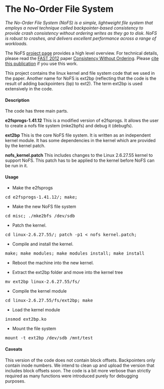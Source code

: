 The No-Order File System
========================

*The No-Order File System (NoFS) is a simple, lightweight file system that employs a novel technique called backpointer-based consistency to provide crash consistency without ordering writes as they go to disk. NoFS is robust to crashes, and delivers excellent performance across a range of workloads.*

The NoFS [project page](http://pages.cs.wisc.edu/~vijayc/nofs.htm) provides a high level overview. For technical details, please read the [FAST 2012](http://static.usenix.org/events/fast12/) paper [Consistency Without Ordering](http://www.cs.wisc.edu/adsl/Publications/nofs-fast12.pdf). Please [cite this publication](http://research.cs.wisc.edu/adsl/Publications/nofs-fast12.bib) if you use this work.

This project contains the linux kernel and file system code that we used in the paper. Another name for NoFS is ext2bp (reflecting that the code is the result of adding backpointers (bp) to ext2). The term ext2bp is used extensively in the code.  

#### Description

The code has three main parts. 

**e2fsprogs-1.41.12**
This is a modified version of e2fsprogs. It allows the user to create a nofs file system (mke2bpfs) and debug it (debugfs).

**ext2bp** 
This is the core NoFS file system. It is written as an independent kernel module. It has some dependencies in the kernel which are provided by the kernel patch. 

**nofs_kernel.patch**
This includes changes to the Linux 2.6.27.55 kernel to support NoFS. This patch has to be applied to the kernel before NoFS can be run in it.   

#### Usage
* Make the e2fsprogs
<pre>cd e2fsprogs-1.41.12/; make;</pre>

* Make the new NoFS file system
<pre>cd misc; ./mke2bfs /dev/sdb</pre>

* Patch the kernel.
<pre>cd linux-2.6.27.55/; patch -p1 &lt; nofs_kernel.patch; </pre>

* Compile and install the kernel.
<pre>make; make modules; make modules_install; make install</pre>

* Reboot the machine into the new kernel.

* Extract the ext2bp folder and move into the kernel tree
<pre>mv ext2bp linux-2.6.27.55/fs/</pre>

* Compile the kernel module
<pre>cd linux-2.6.27.55/fs/ext2bp; make</pre>

* Load the kernel module
<pre>insmod ext2bp.ko</pre>

* Mount the file system 
<pre>mount -t ext2bp /dev/sdb /mnt/test</pre>

#### Caveats 

This version of the code does not contain block offsets. Backpointers only contain inode numbers. We intend to clean up and upload the version that includes block offsets soon. The code is a bit more verbose than strictly required as many functions were introduced purely for debugging purposes.  
